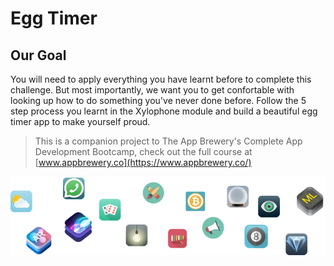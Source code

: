 # Egg Timer

## Our Goal

You will need to apply everything you have learnt before to complete this challenge. But most importantly, we want you to get confortable with looking up how to do something you've never done before. Follow the 5 step process you learnt in the Xylophone module and build a beautiful egg timer app to make yourself proud. 


>This is a companion project to The App Brewery's Complete App Development Bootcamp, check out the full course at [www.appbrewery.co](https://www.appbrewery.co/)

![End Banner](Documentation/readme-end-banner.png)

